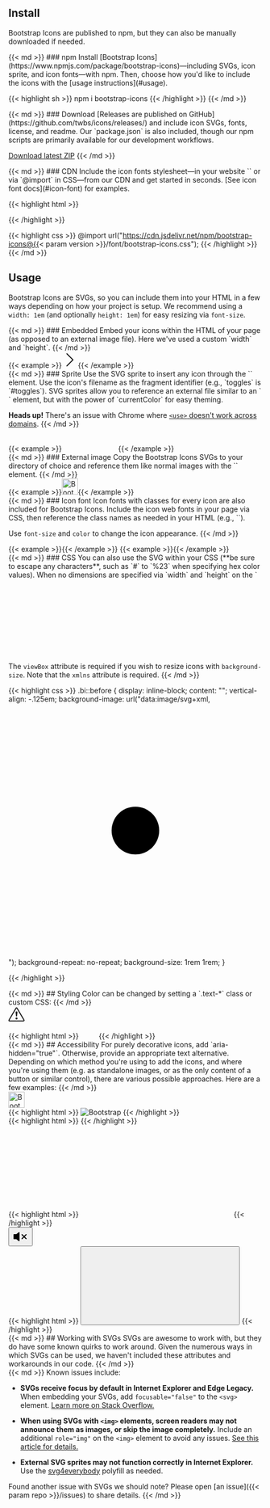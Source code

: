 ---
---

## Install

Bootstrap Icons are published to npm, but they can also be manually downloaded if needed.

<div class="row my-4">
  <div class="col-md-4">
{{< md >}}
### npm
Install [Bootstrap Icons](https://www.npmjs.com/package/bootstrap-icons)—including SVGs, icon sprite, and icon fonts—with npm. Then, choose how you'd like to include the icons with the [usage instructions](#usage).

{{< highlight sh >}}
npm i bootstrap-icons
{{< /highlight >}}
{{< /md >}}
  </div>
  <div class="col-md-4">
{{< md >}}
### Download
[Releases are published on GitHub](https://github.com/twbs/icons/releases/) and include icon SVGs, fonts, license, and readme. Our `package.json` is also included, though our npm scripts are primarily available for our development workflows.

<a class="btn btn-outline-primary" href="https://github.com/twbs/icons/releases/latest/">Download latest ZIP</a>
{{< /md >}}
  </div>
  <div class="col-md-4">
{{< md >}}
### CDN
Include the icon fonts stylesheet—in your website `<head>` or via `@import` in CSS—from our CDN and get started in seconds. [See icon font docs](#icon-font) for examples.

{{< highlight html >}}
<link rel="stylesheet" href="https://cdn.jsdelivr.net/npm/bootstrap-icons@{{< param version >}}/font/bootstrap-icons.css">
{{< /highlight >}}

{{< highlight css >}}
@import url("https://cdn.jsdelivr.net/npm/bootstrap-icons@{{< param version >}}/font/bootstrap-icons.css");
{{< /highlight >}}
{{< /md >}}
  </div>
</div>

## Usage

Bootstrap Icons are SVGs, so you can include them into your HTML in a few ways depending on how your project is setup. We recommend using a `width: 1em` (and optionally `height: 1em`) for easy resizing via `font-size`.

<div class="row my-4">
  <div class="col-md-4">
{{< md >}}
### Embedded
Embed your icons within the HTML of your page (as opposed to an external image file). Here we've used a custom `width` and `height`.
{{< /md >}}
  </div>
  <div class="col-md-8">
    {{< example >}}<svg xmlns="http://www.w3.org/2000/svg" width="32" height="32" fill="currentColor" class="bi bi-chevron-right" viewBox="0 0 16 16"><path fill-rule="evenodd" d="M4.646 1.646a.5.5 0 0 1 .708 0l6 6a.5.5 0 0 1 0 .708l-6 6a.5.5 0 0 1-.708-.708L10.293 8 4.646 2.354a.5.5 0 0 1 0-.708z"/></svg>{{< /example >}}
  </div>
</div>

<div class="row my-4">
  <div class="col-md-4">
{{< md >}}
### Sprite
Use the SVG sprite to insert any icon through the `<use>` element. Use the icon's filename as the fragment identifier (e.g., `toggles` is `#toggles`). SVG sprites allow you to reference an external file similar to an `<img>` element, but with the power of `currentColor` for easy theming.

**Heads up!** There's an issue with Chrome where [`<use>` doesn't work across domains](https://bugs.chromium.org/p/chromium/issues/detail?id=470601).
{{< /md >}}
  </div>
  <div class="col-md-8">
{{< example >}}
<svg class="bi" width="32" height="32" fill="currentColor">
  <use xlink:href="bootstrap-icons.svg#heart-fill"/>
</svg>
<svg class="bi" width="32" height="32" fill="currentColor">
  <use xlink:href="bootstrap-icons.svg#toggles"/>
</svg>
<svg class="bi" width="32" height="32" fill="currentColor">
  <use xlink:href="bootstrap-icons.svg#shop"/>
</svg>
{{< /example >}}
  </div>
</div>

<div class="row my-4">
  <div class="col-md-4">
{{< md >}}
### External image
Copy the Bootstrap Icons SVGs to your directory of choice and reference them like normal images with the `<img>` element.
{{< /md >}}
  </div>
  <div class="col-md-8">
    {{< example >}}<img src="/assets/img/bootstrap.svg" alt="Bootstrap" width="32" height="32">{{< /example >}}
  </div>
</div>

<div class="row my-4">
  <div class="col-md-4">
{{< md >}}
### Icon font
Icon fonts with classes for every icon are also included for Bootstrap Icons. Include the icon web fonts in your page via CSS, then reference the class names as needed in your HTML (e.g., `<i class="bi-alarm-clock"></i>`).

Use `font-size` and `color` to change the icon appearance.
{{< /md >}}
  </div>
  <div class="col-md-8">
    {{< example >}}<i class="bi-alarm"></i>{{< /example >}}
    {{< example >}}<i class="bi-alarm" style="font-size: 2rem; color: cornflowerblue;"></i>{{< /example >}}
  </div>
</div>

<div class="row">
  <div class="col-md-4">
{{< md >}}
### CSS
You can also use the SVG within your CSS (**be sure to escape any characters**, such as `#` to `%23` when specifying hex color values). When no dimensions are specified via `width` and `height` on the `<svg>`, the icon will fill the available space.

The `viewBox` attribute is required if you wish to resize icons with `background-size`. Note that the `xmlns` attribute is required.
{{< /md >}}
  </div>
  <div class="col-md-8">
{{< highlight css >}}
.bi::before {
  display: inline-block;
  content: "";
  vertical-align: -.125em;
  background-image: url("data:image/svg+xml,<svg viewBox='0 0 16 16' fill='%23333' xmlns='http://www.w3.org/2000/svg'><path fill-rule='evenodd' d='M8 9.5a1.5 1.5 0 1 0 0-3 1.5 1.5 0 0 0 0 3z' clip-rule='evenodd'/></svg>");
  background-repeat: no-repeat;
  background-size: 1rem 1rem;
}

{{< /highlight >}}
  </div>
</div>

<div class="row my-4">
  <div class="col-md-4">
{{< md >}}
## Styling
Color can be changed by setting a `.text-*` class or custom CSS:
{{< /md >}}
  </div>
  <div class="col-md-8">
    <div class="bd-example">
      <svg class="bi bi-exclamation-triangle text-success" width="32" height="32" fill="currentColor" viewBox="0 0 16 16" xmlns="http://www.w3.org/2000/svg">
        <path d="M7.938 2.016A.13.13 0 0 1 8.002 2a.13.13 0 0 1 .063.016.146.146 0 0 1 .054.057l6.857 11.667c.036.06.035.124.002.183a.163.163 0 0 1-.054.06.116.116 0 0 1-.066.017H1.146a.115.115 0 0 1-.066-.017.163.163 0 0 1-.054-.06.176.176 0 0 1 .002-.183L7.884 2.073a.147.147 0 0 1 .054-.057zm1.044-.45a1.13 1.13 0 0 0-1.96 0L.165 13.233c-.457.778.091 1.767.98 1.767h13.713c.889 0 1.438-.99.98-1.767L8.982 1.566z"/>
        <path d="M7.002 12a1 1 0 1 1 2 0 1 1 0 0 1-2 0zM7.1 5.995a.905.905 0 1 1 1.8 0l-.35 3.507a.552.552 0 0 1-1.1 0L7.1 5.995z"/>
      </svg>
    </div>
{{< highlight html >}}
<svg class="bi bi-exclamation-triangle text-success" width="32" height="32" fill="currentColor" viewBox="0 0 16 16" xmlns="http://www.w3.org/2000/svg">
  ...
</svg>
{{< /highlight >}}
  </div>
</div>

<div class="row my-4">
  <div class="col-md-4">
{{< md >}}
## Accessibility
For purely decorative icons, add `aria-hidden="true"`. Otherwise, provide an appropriate text alternative. Depending on which method you're using to add the icons, and where you're using them (e.g. as standalone images, or as the only content of a button or similar control), there are various possible approaches. Here are a few examples:
{{< /md >}}
  </div>
  <div class="col-md-8">
    <div class="bd-example">
      <img src="/assets/img/bootstrap.svg" alt="Bootstrap" width="32" height="32">
    </div>
{{< highlight html >}}
<!-- alt="..." on <img> element -->
<img src="/assets/img/bootstrap.svg" alt="Bootstrap" ...>
{{< /highlight >}}
    <div class="bd-example">
      <i class="bi-github" role="img" style="font-size: 2em" aria-label="GitHub"></i>
    </div>
{{< highlight html >}}
<i class="bi-github" role="img" aria-label="GitHub"></i>
{{< /highlight >}}
    <div class="bd-example">
      <svg class="bi" width="32" height="32" fill="currentColor" role="img" aria-label="Tools">
        <use xlink:href="bootstrap-icons.svg#tools"/>
      </svg>
    </div>
{{< highlight html >}}
<svg class="bi" ... role="img" aria-label="Tools">
  <use xlink:href="bootstrap-icons.svg#tools"/>
</svg>
{{< /highlight >}}
    <div class="bd-example">
      <button type="button" class="btn btn-primary" aria-label="Mute">
        <svg class="bi bi-volume-mute-fill" width="32" height="32" viewBox="0 0 16 16" fill="currentColor" xmlns="http://www.w3.org/2000/svg" aria-hidden="true"><path d="M6.717 3.55A.5.5 0 017 4v8a.5.5 0 01-.812.39L3.825 10.5H1.5A.5.5 0 011 10V6a.5.5 0 01.5-.5h2.325l2.363-1.89a.5.5 0 01.529-.06zm7.137 2.096a.5.5 0 010 .708L12.207 8l1.647 1.646a.5.5 0 01-.708.708L11.5 8.707l-1.646 1.647a.5.5 0 01-.708-.708L10.793 8 9.146 6.354a.5.5 0 11.708-.708L11.5 7.293l1.646-1.647a.5.5 0 01.708 0z"></path></svg>
      </button>
    </div>
{{< highlight html >}}
<!-- aria-label="..." on the control -->
<button ... aria-label="Mute">
  <svg class="bi bi-volume-mute-fill" aria-hidden="true" ...>
  ...
  </svg>
</button>
{{< /highlight >}}
  </div>
</div>

<div class="row my-4">
  <div class="col-md-4">
{{< md >}}
## Working with SVGs
SVGs are awesome to work with, but they do have some known quirks to work around. Given the numerous ways in which SVGs can be used, we haven't included these attributes and workarounds in our code.
{{< /md >}}
  </div>
  <div class="col-md-8">
{{< md >}}
Known issues include:

- **SVGs receive focus by default in Internet Explorer and Edge Legacy.** When embedding your SVGs, add `focusable="false"` to the `<svg>` element. [Learn more on Stack Overflow.](https://stackoverflow.com/questions/18646111/disable-onfocus-event-for-svg-element)

- **When using SVGs with `<img>` elements, screen readers may not announce them as images, or skip the image completely.** Include an additional `role="img"` on the `<img>` element to avoid any issues. [See this article for details.](https://simplyaccessible.com/article/7-solutions-svgs/#acc-heading-2)

- **External SVG sprites may not function correctly in Internet Explorer.** Use the [svg4everybody](https://github.com/jonathantneal/svg4everybody) polyfill as needed.

Found another issue with SVGs we should note? Please open [an issue]({{< param repo >}}/issues) to share details.
{{< /md >}}
  </div>
</div>
